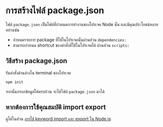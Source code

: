 
# การสร้างไฟล์ package.json 

ไฟล์ `package.json` เป็นไฟล์ที่กำหนดการทำงานของโปรเจค Node นั้น และมีคุณประโยชน์หลายอย่างเช่น

- กำหนดรายการ package ที่ใช้ในโปรเจคนั้นผ่านส่วน `dependencies:`
- สามารถกำหนด shortcut ของคำสั่งที่ใช้ในโปรเจคได้ ผ่านส่วน `scripts:`

## วิธีสร้าง package.json

รันคำสั่งด้านล่างใน terminal ของโปรเจค

```bash
npm init
```

จากนั้นกรอกข้อมูลให้ครบถ้วน จะได้ไฟล์ `package.json` มาได้


## หากต้องการใช้คุณสมบัติ import export 

ดูได้ในส่วน [การใช้ keyword import และ export ใน Node.js](import-export-node-module.md)
